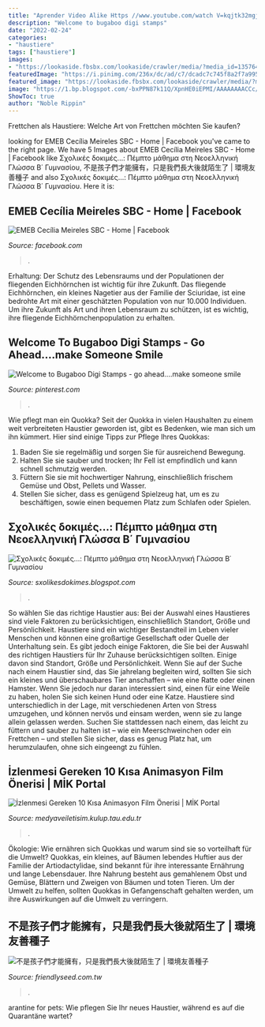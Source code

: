 ```yaml
---
title: "Aprender Video Alike Https //www.youtube.com/watch V=kqjtk32mgjq ~ Emeb Cecília Meireles Sbc"
description: "Welcome to bugaboo digi stamps"
date: "2022-02-24"
categories:
- "haustiere"
tags: ["haustiere"]
images:
- "https://lookaside.fbsbx.com/lookaside/crawler/media/?media_id=1357649344345458"
featuredImage: "https://i.pinimg.com/236x/dc/ad/c7/dcadc7c745f8a2f7a9958ebadd65c22d--bugaboo-clipart.jpg?nii=t"
featured_image: "https://lookaside.fbsbx.com/lookaside/crawler/media/?media_id=1357649344345458"
image: "https://1.bp.blogspot.com/-bxPPN87k11Q/XpnHE0iEPMI/AAAAAAAACCc/Hhrt26JFBPkAcNpW8woSptZ5aA_fUBIUQCNcBGAsYHQ/s1600/Alike-Progression-Shot-1.jpg"
ShowToc: true
author: "Noble Rippin"
---
```



Frettchen als Haustiere: Welche Art von Frettchen möchten Sie kaufen?

	

		
looking for EMEB Cecília Meireles SBC - Home | Facebook you've came to the right page. We have 5 Images about EMEB Cecília Meireles SBC - Home | Facebook like Σχολικές δοκιμές...: Πέμπτο μάθημα στη Νεοελληνική Γλώσσα Β΄ Γυμνασίου, 不是孩子們才能擁有，只是我們長大後就陌生了 | 環境友善種子 and also Σχολικές δοκιμές...: Πέμπτο μάθημα στη Νεοελληνική Γλώσσα Β΄ Γυμνασίου. Here it is:
		
    
## EMEB Cecília Meireles SBC - Home | Facebook

<img loading=lazy src="https://lookaside.fbsbx.com/lookaside/crawler/media/?media_id=1357649344345458" onerror="this.onerror=null;this.src='https://tse1.mm.bing.net/th?id=OIP.4c0Kyem5nGjpWM67_UKXRgHaEK&amp;pid=15.1';" alt="EMEB Cecília Meireles SBC - Home | Facebook">

_Source: facebook.com_

>. 

	

Erhaltung: Der Schutz des Lebensraums und der Populationen der fliegenden Eichhörnchen ist wichtig für ihre Zukunft.
Das fliegende Eichhörnchen, ein kleines Nagetier aus der Familie der Sciuridae, ist eine bedrohte Art mit einer geschätzten Population von nur 10.000 Individuen. Um ihre Zukunft als Art und ihren Lebensraum zu schützen, ist es wichtig, ihre fliegende Eichhörnchenpopulation zu erhalten.

    
## Welcome To Bugaboo Digi Stamps - Go Ahead....make Someone Smile

<img loading=lazy src="https://i.pinimg.com/236x/dc/ad/c7/dcadc7c745f8a2f7a9958ebadd65c22d--bugaboo-clipart.jpg?nii=t" onerror="this.onerror=null;this.src='https://tse1.mm.bing.net/th?id=OIP.6VTueTrmh0GRFFbF-ptSfQHaI4&amp;pid=15.1';" alt="Welcome to Bugaboo Digi Stamps - go ahead....make someone smile">

_Source: pinterest.com_

>. 

	

Wie pflegt man ein Quokka?
Seit der Quokka in vielen Haushalten zu einem weit verbreiteten Haustier geworden ist, gibt es Bedenken, wie man sich um ihn kümmert. Hier sind einige Tipps zur Pflege Ihres Quokkas:
1. Baden Sie sie regelmäßig und sorgen Sie für ausreichend Bewegung.
2. Halten Sie sie sauber und trocken; Ihr Fell ist empfindlich und kann schnell schmutzig werden.
3. Füttern Sie sie mit hochwertiger Nahrung, einschließlich frischem Gemüse und Obst, Pellets und Wasser.
4. Stellen Sie sicher, dass es genügend Spielzeug hat, um es zu beschäftigen, sowie einen bequemen Platz zum Schlafen oder Spielen.

    
## Σχολικές δοκιμές...: Πέμπτο μάθημα στη Νεοελληνική Γλώσσα Β΄ Γυμνασίου

<img loading=lazy src="https://1.bp.blogspot.com/-bxPPN87k11Q/XpnHE0iEPMI/AAAAAAAACCc/Hhrt26JFBPkAcNpW8woSptZ5aA_fUBIUQCNcBGAsYHQ/s1600/Alike-Progression-Shot-1.jpg" onerror="this.onerror=null;this.src='https://tse3.mm.bing.net/th?id=OIP.Scnx45FbfDxo4gx54PL1twHaEK&amp;pid=15.1';" alt="Σχολικές δοκιμές...: Πέμπτο μάθημα στη Νεοελληνική Γλώσσα Β΄ Γυμνασίου">

_Source: sxolikesdokimes.blogspot.com_

>. 

	

So wählen Sie das richtige Haustier aus: Bei der Auswahl eines Haustieres sind viele Faktoren zu berücksichtigen, einschließlich Standort, Größe und Persönlichkeit.
Haustiere sind ein wichtiger Bestandteil im Leben vieler Menschen und können eine großartige Gesellschaft oder Quelle der Unterhaltung sein. Es gibt jedoch einige Faktoren, die Sie bei der Auswahl des richtigen Haustiers für Ihr Zuhause berücksichtigen sollten. Einige davon sind Standort, Größe und Persönlichkeit. Wenn Sie auf der Suche nach einem Haustier sind, das Sie jahrelang begleiten wird, sollten Sie sich ein kleines und überschaubares Tier anschaffen – wie eine Ratte oder einen Hamster. Wenn Sie jedoch nur daran interessiert sind, einen für eine Weile zu haben, holen Sie sich keinen Hund oder eine Katze. Haustiere sind unterschiedlich in der Lage, mit verschiedenen Arten von Stress umzugehen, und können nervös und einsam werden, wenn sie zu lange allein gelassen werden. Suchen Sie stattdessen nach einem, das leicht zu füttern und sauber zu halten ist – wie ein Meerschweinchen oder ein Frettchen – und stellen Sie sicher, dass es genug Platz hat, um herumzulaufen, ohne sich eingeengt zu fühlen.

    
## İzlenmesi Gereken 10 Kısa Animasyon Film Önerisi | MİK Portal

<img loading=lazy src="https://medyaveiletisim.kulup.tau.edu.tr/wp-content/uploads/2019/04/Alike-Short-Film-10-300x170.jpg" onerror="this.onerror=null;this.src='https://tse4.mm.bing.net/th?id=OIP.Px-5FRMk7CAIh4-yDl03pAAAAA&amp;pid=15.1';" alt="İzlenmesi Gereken 10 Kısa Animasyon Film Önerisi | MİK Portal">

_Source: medyaveiletisim.kulup.tau.edu.tr_

>. 

	

Ökologie: Wie ernähren sich Quokkas und warum sind sie so vorteilhaft für die Umwelt?
Quokkas, ein kleines, auf Bäumen lebendes Huftier aus der Familie der Artiodactylidae, sind bekannt für ihre interessante Ernährung und lange Lebensdauer. Ihre Nahrung besteht aus gemahlenem Obst und Gemüse, Blättern und Zweigen von Bäumen und toten Tieren. Um der Umwelt zu helfen, sollten Quokkas in Gefangenschaft gehalten werden, um ihre Auswirkungen auf die Umwelt zu verringern.

    
## 不是孩子們才能擁有，只是我們長大後就陌生了 | 環境友善種子

<img loading=lazy src="https://www.friendlyseed.com.tw/sites/default/files/u72/alike-online-premiere.jpg" onerror="this.onerror=null;this.src='https://tse4.mm.bing.net/th?id=OIP.-s6pyWQzkW6ZF4w1sb34cwHaEK&amp;pid=15.1';" alt="不是孩子們才能擁有，只是我們長大後就陌生了 | 環境友善種子">

_Source: friendlyseed.com.tw_

>. 

	

arantine for pets: Wie pflegen Sie Ihr neues Haustier, während es auf die Quarantäne wartet?

